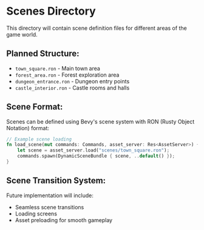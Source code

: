 # Scenes Directory

This directory will contain scene definition files for different areas of the game world.

## Planned Structure:
- `town_square.ron` - Main town area
- `forest_area.ron` - Forest exploration area
- `dungeon_entrance.ron` - Dungeon entry points
- `castle_interior.ron` - Castle rooms and halls

## Scene Format:
Scenes can be defined using Bevy's scene system with RON (Rusty Object Notation) format:

```rust
// Example scene loading
fn load_scene(mut commands: Commands, asset_server: Res<AssetServer>) {
    let scene = asset_server.load("scenes/town_square.ron");
    commands.spawn(DynamicSceneBundle { scene, ..default() });
}
```

## Scene Transition System:
Future implementation will include:
- Seamless scene transitions
- Loading screens
- Asset preloading for smooth gameplay